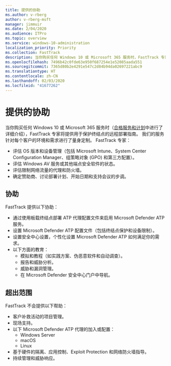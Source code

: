 ```yaml
---
title: 提供的协助
ms.author: v-rberg
author: v-rberg-msft
manager: jimmuir
ms.date: 2/04/2020
ms.audience: ITPro
ms.topic: overview
ms.service: windows-10-administration
localization_priority: Priority
ms.collection: FastTrack
description: 当你购买任何 Windows 10 或 Microsoft 365 服务时，FastTrack 专家将提供用于保护终结点的远程部署指南。 我们的服务针对每个客户的环境和需求进行了量身定制。
ms.openlocfilehash: 7496b42c0fde63e950f687254e1e52085aada551
ms.sourcegitcommit: 7365d80b2e4291e547c2d84b94da02697221abc9
ms.translationtype: HT
ms.contentlocale: zh-CN
ms.lasthandoff: 02/03/2020
ms.locfileid: "41677262"
---
```

# <a name="assistance-offered"></a>提供的协助  

当你购买任何 Windows 10 或 Microsoft 365 服务时（[合格服务和计划](M365-eligible-services-and-plans.md)中进行了详细介绍），FastTrack 专家将提供用于保护终结点的远程部署指南。 我们的服务针对每个客户的环境和需求进行了量身定制。 FastTrack 专家：
- 评估 OS 版本和设备管理（包括 Microsoft Intune、System Center Configuration Manager、组策略对象 (GPO) 和第三方配置）。
- 评估 Windows AV 服务或其他端点安全软件的状态。
- 评估限制网络流量的代理和防火墙。
- 确定赞助商、讨论部署计划、开始日期和支持会议的步调。

## <a name="assistance"></a>协助

FastTrack 提供以下协助：
- 通过使用板载终结点部署 ATP 代理配置文件来启用 Microsoft Defender ATP 服务。
- 设置 Microsoft Defender ATP 配置文件（包括终结点保护和设备限制）。
- 设置安全中心设置，个性化设置 Microsoft Defender ATP 如何满足你的需求。
- 以下方面的教育：
    - 模拟和教程（如实践方案、伪恶意软件和自动调查）。
    - 报告和威胁分析。
    - 威胁和漏洞管理。
    - 在 Microsoft Defender 安全中心门户中导航。

## <a name="out-of-scope"></a>超出范围

FastTrack 不会提供以下帮助：
- 客户补救活动的项目管理。
- 现场支持。
- 以下 Microsoft Defender ATP 代理的加入或配置：
   - Windows Server
   - macOS
   - Linux
- 基于硬件的隔离、应用控制、Exploit Protection 和网络防火墙指导。
- 持续管理和威胁响应。

